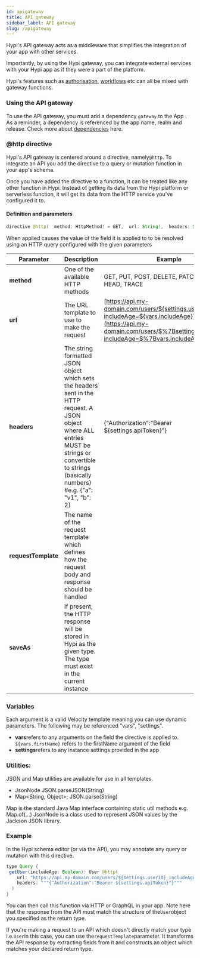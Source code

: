 ```yaml
---
id: apigateway
title: API gateway
sidebar_label: API gateway
slug: /apigateway
---
```


Hypi's API gateway acts as a middleware that simplifies the integration of your app with other services.

Importantly, by using the Hypi gateway, you can integrate external services with your Hypi app as if they were a part of the platform.

Hypi's features such as [authorisation](authorisation.md), [workflows](workflow.md) etc can all be mixed with gateway functions.

### Using the API gateway

To use the API gateway, you must add a dependency ``gateway`` to the App . As a reminder, a dependency is referenced by the app name, realm and release. Check more about [dependencies](overview.md) here. 

### @http directive

Hypi's API gateway is centered around a directive, namely`@http`. To integrate an API you add the directive to a query or mutation function in your app's schema.

Once you have added the directive to a function, it can be treated like any other function in Hypi. Instead of getting its data from the Hypi platform or serverless function, it will get its data from the HTTP service you've configured it to.

#### Definition and parameters

```java
directive @http(  method: HttpMethod! = GET,  url: String!,  headers: String,  requestTemplate: String,  saveAs: String) on FIELD_DEFINITION
```
When applied causes the value of the field it is applied to to be resolved using an HTTP query configured with the given parameters


| Parameter           | Description                                                                                                                                                                                               | Example                                                                                                                                                                      |
|---------------------|-----------------------------------------------------------------------------------------------------------------------------------------------------------------------------------------------------------|------------------------------------------------------------------------------------------------------------------------------------------------------------------------------|
| **method**          | One of the available HTTP methods                                                                                                                                                                         | GET, PUT, POST, DELETE, PATCH, OPTIONS, HEAD, TRACE                                                                                                                          |
| **url**             | The URL template to use to make the request                                                                                                                                                               | [https://api.my-domain.com/users/${settings.userId}?includeAge=${vars.includeAge}](https://api.my-domain.com/users/$%7Bsettings.userId%7D?includeAge=$%7Bvars.includeAge%7D) |
| **headers**         | The string formatted JSON object which sets the headers sent in the HTTP request. A JSON object where ALL entries MUST be strings or convertible to strings (basically numbers) #e.g. {"a": "v1", "b": 2} | {"Authorization":"Bearer ${settings.apiToken}"}                                                                                                                              |
| **requestTemplate** | The name of the request template which defines how the request body and response should be handled                                                                                                        |                                                                                                                                                                              |
| **saveAs**          | If present, the HTTP response will be stored in Hypi as the given type. The type must exist in the current instance                                                                                       |                                                                                                                                                                              |

### Variables

Each argument is a valid Velocity template meaning you can use dynamic parameters. The following may be referenced "vars", "settings".

+  **vars**refers to any arguments on the field the directive is applied to.   `${vars.firstName}` refers to the firstName argument of the field
+ **settings**refers to any instance settings provided in the app

### Utilities:

JSON and Map utilities are available for use in all templates.

+ JsonNode JSON.parseJSON(String)
+ Map<String, Object>; JSON.parse(String)

Map is the standard Java Map interface containing static util methods e.g. Map.of(...) JsonNode is a class used to represent JSON values by the Jackson JSON library.

### Example

In the Hypi schema editor (or via the API), you may annotate any query or mutation with this directive.

```java
type Query {
 getUser(includeAge: Boolean): User @http(
    url: "https://api.my-domain.com/users/${settings.userId} includeAge=${vars.includeAge}",
    headers: """{"Authorization":"Bearer ${settings.apiToken}"}"""
  )
}
```

You can then call this function via HTTP or GraphQL in your app. Note here that the response from the API must match the structure of the`User`object you specified as the return type.

If you're making a request to an API which doesn't directly match your type i.e.`User`in this case, you can use the`requestTemplate`parameter.  It transforms the API response by extracting fields from it and constructs an object which matches your declared return type.


